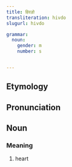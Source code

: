 ```yaml
---
title: हिवड़ो
transliteration: hivdo
slugurl: hivdo

grammar:
  noun: 
    gender: m
    number: s


---
```


## Etymology
## Pronunciation
## Noun
### Meaning
1. heart